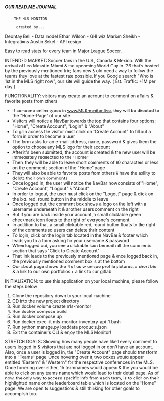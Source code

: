 #####  OUR READ.ME JOURNAL  #####



        THE MLS MONITOR

         created by...


Deontay Bell    -    Data model
Ethan Wilson    -    GHI wiz
Mariam Sheikh   -    Integrations
Austin Sekel    -    API design


Easy to read stats for every team in Major League Soccer.



INTENDED MARKET: Soccer fans in the U.S., Canada & Mexico. With the arrival of Leo Messi in Miami & the upcoming World Cup in '26 that's hosted by the previously mentioned trio; fans new & old need a way to follow the teams they love at the fastest rate possible. If you Google search "Who is 1st in the MLS right now", our site will guide the way. ( Est. Traffic: +1M per day )



FUNCTIONALITY: visitors may create an account to comment on affairs & favorite posts from others

- If someone online types in www.MLSmonitor.live, they will be directed to the "Home-Page" of our site
- Visitors will notice a NavBar towards the top that contains four options: "Home", "Create Account", "Login" & "About"
- To gain access the visitor must click on "Create Account" to fill out a form in order to become a user
- The form asks for an e-mail address, name, password & gives them the option to choose any MLS logo for their account
- After it's been submitted, the account is created & the new user will be immediately redirected to the "Home"
- Then, they will be able to leave short comments of 60 characters or less on the comments section of the "Home" page
- They will also be able to favorite posts from others & have the ability to delete their own comments
- Once logged in, the user will notice the NavBar now consists of "Home", "Create Account", "Logout" & "About"
- In order to logout, the user must click on the "Logout" page & click on the big, red, round button in the middle to leave
- Once logged out, the comment box shows a logo on the left with a username underneath it & another users comment on the right
- But if you are back inside your account, a small clicklable green checkmark icon floats to the right of everyone's comment
- In addition to that, a small clickable red, round button floats to the right of the comments so users can delete their content
- To login, click on the login tab located in the NavBar & footer which leads you to a form asking for your username & password
- When logged out, you see a clickable icon beneath all the comments section that says "Click to Create Account"
- That link leads to the previously mentioned page & once logged back in, the previously mentioned comment box is at the bottom
- Our about page shows the 4 of us w unique profile pictures, a short bio & a link to our own portfolios + a link to our gitlab



INITIALIZATION: to use this application on your local machine, please follow the steps below

1. Clone the repository down to your local machine
2. CD into the new project directory
3. Run docker volume create mls-monitor
4. Run docker compose build
5. Run docker compose up
6. Run docker exec -it mls-monitor-inventory-api-1 bash
7. Run python manage.py loaddata products.json
8. Exit the container's CLI & enjoy the MLS Monitor!



STRETCH GOALS: Showing how many people have liked every comment to users logged in & visitors that are not logged in or don't have an account. Also, once a user is logged in, the "Create Account" page should transform into a "Teams" page. Once hovering over it, two boxes would appear entitled "Eastern" & "Western" for the respective conferences in the MLS. Once hovering over either, 15 teamnames would appear & the you would be able to click on any teams name which would lead to their detail page. As of now, the only way to access specific info from each team, is to click on their highlighted name on the leaderboard table which is located on the "Home" page. We are open to suggestions & still thinking for other goals to accomplish too.
